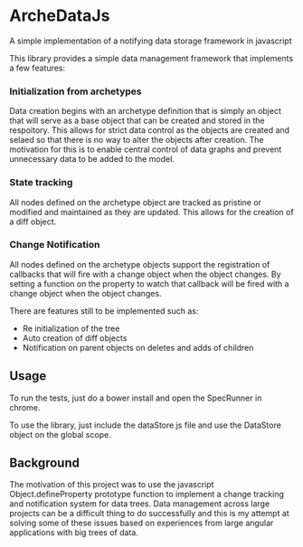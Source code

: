 # ArcheDataJs
A simple implementation of a notifying data storage framework in javascript

This library provides a simple data management framework that implements a few features:

### Initialization from archetypes

Data creation begins with an archetype definition that is simply an object that will serve as a base object that can be created and stored in the respoitory. This allows for strict data control as the objects are created and selaed so that there is no way to alter the objects after creation. The motivation for this is to enable central control of data graphs and prevent unnecessary data to be added to the model. 

### State tracking

All nodes defined on the archetype object are tracked as pristine or modified and maintained as they are updated. This allows for the creation of a diff object.

### Change Notification

All nodes defined on the archetype objects support the registration of callbacks that will fire with a change object when the object changes. By setting a function on the property to watch that callback will be fired with a change object when the object changes.


There are features still to be implemented such as:
* Re initialization of the tree
* Auto creation of diff objects
* Notification on parent objects on deletes and adds of children

Usage
-----
To run the tests, just do a bower install and open the SpecRunner in chrome. 

To use the library, just include the dataStore.js file and use the DataStore object on the global scope.  

Background
----------
The motivation of this project was to use the javascript Object.defineProperty prototype function to implement a change tracking and notification system for data trees. Data management across large projects can be a difficult thing to do successfully and this is my attempt at solving some of these issues based on experiences from large angular applications with big trees of data.
